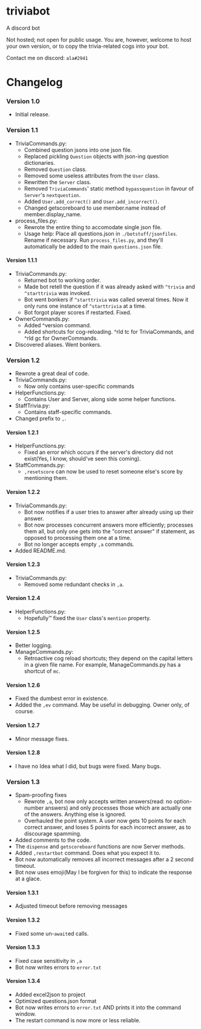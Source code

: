 # triviabot
A discord bot

Not hosted; not open for public usage. You are, however, welcome to host your own version, or to copy the trivia-related cogs into your bot.

Contact me on discord: `ala#2941`

# Changelog

### Version 1.0

  - Initial release.
  
### Version 1.1

  - TriviaCommands.py:
    - Combined question jsons into one json file.
    - Replaced pickling `Question` objects with json-ing question dictionaries.
    - Removed `Question` class.
    - Removed some useless attributes from the `User` class.
    - Rewritten the `Server` class.
    - Removed `TriviaCommands`' static method `bypassquestion` in favour of `Server`'s `nextquestion`.
    - Added `User.add_correct()` and `User.add_incorrect()`.
    - Changed getscoreboard to use member.name instead of member.display_name.
  - process_files.py:
    - Rewrote the entire thing to accomodate single json file.
    - Usage help: Place all questions.json in `./botstuff/jsonfiles`. Rename if necessary. Run `process_files.py`,
      and they'll automatically be added to the main `questions.json` file.
      
#### Version 1.1.1

  - TriviaCommands.py:
    - Returned bot to working order.
    - Made bot retell the question if it was already asked with `^trivia` and `^starttrivia` was invoked.
    - Bot went bonkers if `^starttrivia` was called several times. Now it only runs one instance of `^starttrivia` at a time.
    - Bot forgot player scores if restarted. Fixed.
  - OwnerCommands.py:
    - Added ^version command.
    - Added shortcuts for cog-reloading. ^rld tc for TriviaCommands, and ^rld gc for OwnerCommands.
  - Discovered aliases. Went bonkers.
  
### Version 1.2

  - Rewrote a great deal of code.
  - TriviaCommands.py:
    - Now only contains user-specific commands
  - HelperFunctions.py:
    - Contains User and Server, along side some helper functions.
  - StaffTrivia.py:
    - Contains staff-specific commands.
  - Changed prefix to `,`.
  
#### Version 1.2.1

  - HelperFunctions.py:
    - Fixed an error which occurs if the server's directory did not exist(Yes, I know, should've seen this coming).
  - StaffCommands.py:
    - `,resetscore` can now be used to reset someone else's score by mentioning them.
    
#### Version 1.2.2

  - TriviaCommands.py:
    - Bot now notifies if a user tries to answer after already using up their answer.
    - Bot now processes concurrent answers more efficiently; processes them all, but only one gets into the
      "correct answer" if statement, as opposed to processing them one at a time.
    - Bot no longer accepts empty `,a` commands.
  - Added README.md.
  
#### Version 1.2.3

  - TriviaCommands.py:
    - Removed some redundant checks in `,a`.
    
#### Version 1.2.4

  - HelperFunctions.py:
    - Hopefully™ fixed the `User` class's `mention` property.
    
#### Version 1.2.5

  - Better logging.
  - ManageCommands.py:
    - Retroactive cog reload shortcuts; they depend on the capital letters in a given file name. For example, ManageCommands.py has a shortcut of `mc`.

#### Version 1.2.6

  - Fixed the dumbest error in existence.
  - Added the `,ev` command. May be useful in debugging. Owner only, of course.
  
#### Version 1.2.7

  - Minor message fixes.

#### Version 1.2.8

  - I have no Idea what I did, but bugs were fixed. Many bugs.

### Version 1.3
  - Spam-proofing fixes
    - Rewrote `,a`, bot now only accepts written answers(read: no option-number answers) and only processes those which are actually one of the answers. Anything else is ignored.
    - Overhauled the point system. A user now gets 10 points for each correct answer, and loses 5 points for each incorrect answer, as to discourage spamming.
  - Added comments to the code.
  - The `dispense` and `getscoreboard` functions are now Server methods.
  - Added `,restartbot` command. Does what you expect it to.
  - Bot now automatically removes all incorrect messages after a 2 second timeout.
  - Bot now uses emoji(May I be forgiven for this) to indicate the response at a glace.
  
#### Version 1.3.1
  - Adjusted timeout before removing messages
  
#### Version 1.3.2
  - Fixed some un-`await`ed calls.
  
#### Version 1.3.3
  - Fixed case sensitivity in `,a`
  - Bot now writes errors to `error.txt`
  
#### Version 1.3.4
  - Added excel2json to project
  - Optimized questions.json format
  - Bot now writes errors to `error.txt` AND prints it into the command window.
  - The restart command is now more or less reliable.
